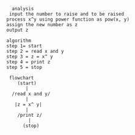       analysis 
     input the number to raise and to be raised
    process x^y using power function as pow(x, y)
    assign the new number as z
    output z

    algorithm
    step 1= start
    step 2 = read x and y
    step 3 = z = x^ y
    step 4 = print z
    step 5 = stop
    
     flowchart
        (start)
           |
      /read x and y/
           |
       |z = x^ y|
           |
        /print z/
            |
          (stop)
